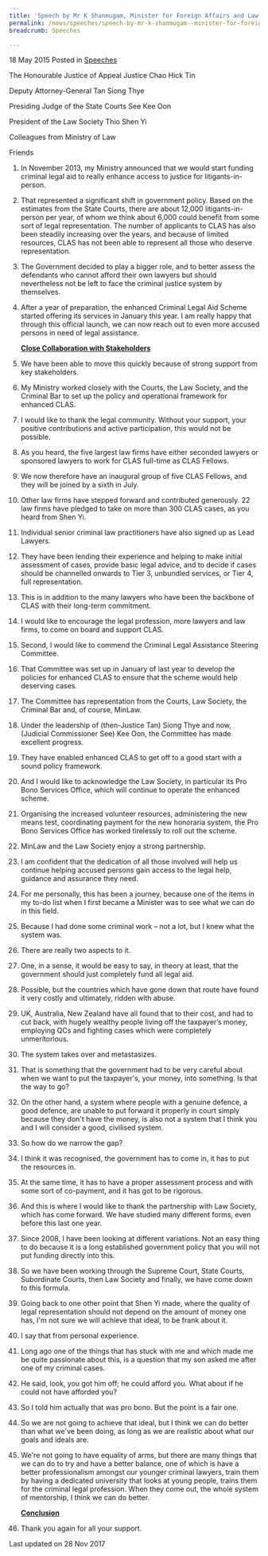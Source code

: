 ```yaml
---
title: 'Speech by Mr K Shanmugam, Minister for Foreign Affairs and Law, at the Official Launch of the Enhanced Criminal Legal Aid Scheme'
permalink: /news/speeches/speech-by-mr-k-shanmugam--minister-for-foreign-affairs-and-law--
breadcrumb: Speeches

---
```



18 May 2015 Posted in [Speeches](/news/speeches)

The Honourable Justice of Appeal Justice Chao Hick Tin

Deputy Attorney-General Tan Siong Thye

Presiding Judge of the State Courts See Kee Oon

President of the Law Society Thio Shen Yi

Colleagues from Ministry of Law

Friends

 1. In November 2013, my Ministry announced that we would start funding criminal legal aid to really enhance access to justice for litigants-in-person.
 
 2. That represented a significant shift in government policy. Based on the estimates from the State Courts, there are about 12,000 litigants-in-person per year, of whom we think about 6,000 could benefit from some sort of legal representation. The number of applicants to CLAS has also been steadily increasing over the years, and because of limited resources, CLAS has not been able to represent all those who deserve representation.
 
 3. The Government decided to play a bigger role, and to better assess the defendants who cannot afford their own lawyers but should nevertheless not be left to face the criminal justice system by themselves.
 
 4. After a year of preparation, the enhanced Criminal Legal Aid Scheme started offering its services in January this year. I am really happy that through this official launch, we can now reach out to even more accused persons in need of legal assistance.

    **<u>Close Collaboration with Stakeholders</u>**


 5. We have been able to move this quickly because of strong support from key stakeholders.

 
 6. My Ministry worked closely with the Courts, the Law Society, and the Criminal Bar to set up the policy and operational framework for enhanced CLAS.


 7. I would like to thank the legal community. Without your support, your positive contributions and active participation, this would not be possible.


 8. As you heard, the five largest law firms have either seconded lawyers or sponsored lawyers to work for CLAS full-time as CLAS Fellows.


 9. We now therefore have an inaugural group of five CLAS Fellows, and they will be joined by a sixth in July.


10. Other law firms have stepped forward and contributed generously. 22 law firms have pledged to take on more than 300 CLAS cases, as you heard from Shen Yi.


11. Individual senior criminal law practitioners have also signed up as Lead Lawyers.


12. They have been lending their experience and helping to make initial assessment of cases, provide basic legal advice, and to decide if cases should be channelled onwards to Tier 3, unbundled services, or Tier 4, full representation.


13. This is in addition to the many lawyers who have been the backbone of CLAS with their long-term commitment.


14. I would like to encourage the legal profession, more lawyers and law firms, to come on board and support CLAS.


15. Second, I would like to commend the Criminal Legal Assistance Steering Committee.
 

16. That Committee was set up in January of last year to develop the policies for enhanced CLAS to ensure that the scheme would help deserving cases.


17. The Committee has representation from the Courts, Law Society, the Criminal Bar and, of course, MinLaw.


18. Under the leadership of (then-Justice Tan) Siong Thye and now, (Judicial Commissioner See) Kee Oon, the Committee has made excellent progress.


19. They have enabled enhanced CLAS to get off to a good start with a sound policy framework.


20. And I would like to acknowledge the Law Society, in particular its Pro Bono Services Office, which will continue to operate the enhanced scheme.
 

21. Organising the increased volunteer resources, administering the new means test, coordinating payment for the new honoraria system, the Pro Bono Services Office has worked tirelessly to roll out the scheme.

22. MinLaw and the Law Society enjoy a strong partnership.


23. I am confident that the dedication of all those involved will help us continue helping accused persons gain access to the legal help, guidance and assurance they need.


24. For me personally, this has been a journey, because one of the items in my to-do list when I first became a Minister was to see what we can do in this field.


25. Because I had done some criminal work – not a lot, but I knew what the system was.


26. There are really two aspects to it.


27. One, in a sense, it would be easy to say, in theory at least, that the government should just completely fund all legal aid.


28. Possible, but the countries which have gone down that route have found it very costly and ultimately, ridden with abuse.


29. UK, Australia, New Zealand have all found that to their cost, and had to cut back, with hugely wealthy people living off the taxpayer’s money, employing QCs and fighting cases which were completely unmeritorious.
 

30. The system takes over and metastasizes.


31. That is something that the government had to be very careful about when we want to put the taxpayer's, your money, into something. Is that the way to go?


32. On the other hand, a system where people with a genuine defence, a good defence, are unable to put forward it properly in court simply because they don't have the money, is also not a system that I think you and I will consider a good, civilised system.


33. So how do we narrow the gap?
 

34. I think it was recognised, the government has to come in, it has to put the resources in.
 

35. At the same time, it has to have a proper assessment process and with some sort of co-payment, and it has got to be rigorous.
 

36. And this is where I would like to thank the partnership with Law Society, which has come forward. We have studied many different forms, even before this last one year.
 

37. Since 2008, I have been looking at different variations. Not an easy thing to do because it is a long established government policy that you will not put funding directly into this.
 

38. So we have been working through the Supreme Court, State Courts, Subordinate Courts, then Law Society and finally, we have come down to this formula.


39. Going back to one other point that Shen Yi made, where the quality of legal representation should not depend on the amount of money one has, I'm not sure we will achieve that ideal, to be frank about it.


40. I say that from personal experience.

41. Long ago one of the things that has stuck with me and which made me be quite passionate about this, is a question that my son asked me after one of my criminal cases.


42. He said, look, you got him off; he could afford you. What about if he could not have afforded you?
 

43. So I told him actually that was pro bono. But the point is a fair one.


44. So we are not going to achieve that ideal, but I think we can do better than what we've been doing, as long as we are realistic about what our goals and ideals are.


45. We're not going to have equality of arms, but there are many things that we can do to try and have a better balance, one of which is have a better professionalism amongst our younger criminal lawyers, train them by having a dedicated university that looks at young people, trains them for the criminal legal profession. When they come out, the whole system of mentorship, I think we can do better.
    
    **<u>Conclusion</u>**



46. Thank you again for all your support.


<p class="right-side-updated">Last updated on 28 Nov 2017</p> 

